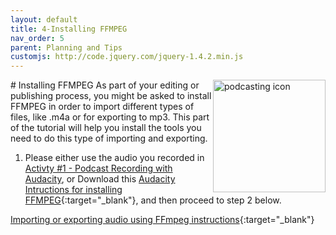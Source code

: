 ```yaml
---
layout: default
title: 4-Installing FFMPEG
nav_order: 5
parent: Planning and Tips
customjs: http://code.jquery.com/jquery-1.4.2.min.js
---
```

<img src="images/podcast-edit-01.png" style="float:right;width:180px;" alt="podcasting icon">
# Installing FFMPEG
As part of your editing or publishing process, you might be asked to install FFMPEG in order to import different types of files, like .m4a or for exporting to mp3. This part of the tutorial will help you install the tools you need to do this type of importing and exporting. 

1. Please either use the audio you recorded in [Activty #1 - Podcast Recording with Audacity](recording-audio.html), or Download this [Audacity Intructions for installing FFMPEG](https://support.audacityteam.org/basics/installing-ffmpeg){:target="_blank"}, and then proceed to step 2 below.

[Importing or exporting audio using FFmpeg instructions](https://support.audacityteam.org/basics/installing-ffmpeg){:target="_blank"}

<script>  

    function toggle(input) {
        var x = document.getElementById(input);
        if (x.style.display === "none") {
            x.style.display = "block";
        } else {
            x.style.display = "none";
        }
    }
</script>


